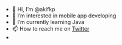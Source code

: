 - 👋 Hi, I’m @akifkp
- 👀 I’m interested in mobile app developing
- 🌱 I’m currently learning Java
- 📫 How to reach me on [Twitter](https://twitter.com/akifkpdev)
- 

